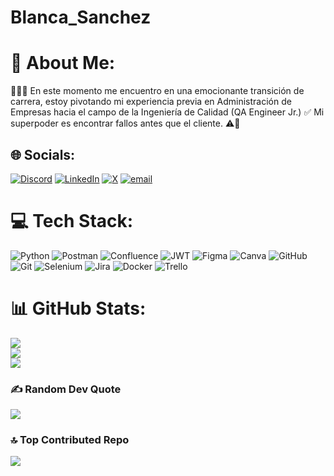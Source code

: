 # Blanca_Sanchez

# 💫 About Me:
👩🏼‍💻 En este momento me encuentro en una emocionante transición de carrera, estoy pivotando mi experiencia previa en Administración de Empresas hacia el campo de la Ingeniería de Calidad (QA Engineer Jr.) ✅ Mi superpoder es encontrar fallos antes que el cliente. ⚠️📝


## 🌐 Socials:
[![Discord](https://img.shields.io/badge/Discord-%237289DA.svg?logo=discord&logoColor=white)](https://discord.gg/blancasanchez) [![LinkedIn](https://img.shields.io/badge/LinkedIn-%230077B5.svg?logo=linkedin&logoColor=white)](https://linkedin.com/in/blancasanchezg) [![X](https://img.shields.io/badge/X-black.svg?logo=X&logoColor=white)](https://x.com/blonssh) [![email](https://img.shields.io/badge/Email-D14836?logo=gmail&logoColor=white)](mailto:blanca.sanchezg@icloud.com) 

# 💻 Tech Stack:
![Python](https://img.shields.io/badge/python-3670A0?style=for-the-badge&logo=python&logoColor=ffdd54) ![Postman](https://img.shields.io/badge/Postman-FF6C37?style=for-the-badge&logo=postman&logoColor=white) ![Confluence](https://img.shields.io/badge/confluence-%23172BF4.svg?style=for-the-badge&logo=confluence&logoColor=white) ![JWT](https://img.shields.io/badge/JWT-black?style=for-the-badge&logo=JSON%20web%20tokens) ![Figma](https://img.shields.io/badge/figma-%23F24E1E.svg?style=for-the-badge&logo=figma&logoColor=white) ![Canva](https://img.shields.io/badge/Canva-%2300C4CC.svg?style=for-the-badge&logo=Canva&logoColor=white) ![GitHub](https://img.shields.io/badge/github-%23121011.svg?style=for-the-badge&logo=github&logoColor=white) ![Git](https://img.shields.io/badge/git-%23F05033.svg?style=for-the-badge&logo=git&logoColor=white) ![Selenium](https://img.shields.io/badge/-selenium-%43B02A?style=for-the-badge&logo=selenium&logoColor=white) ![Jira](https://img.shields.io/badge/jira-%230A0FFF.svg?style=for-the-badge&logo=jira&logoColor=white) ![Docker](https://img.shields.io/badge/docker-%230db7ed.svg?style=for-the-badge&logo=docker&logoColor=white) ![Trello](https://img.shields.io/badge/Trello-%23026AA7.svg?style=for-the-badge&logo=Trello&logoColor=white)
# 📊 GitHub Stats:
![](https://github-readme-stats.vercel.app/api?username=blonsh&theme=dark&hide_border=false&include_all_commits=true&count_private=true)<br/>
![](https://nirzak-streak-stats.vercel.app/?user=blonsh&theme=dark&hide_border=false)<br/>
![](https://github-readme-stats.vercel.app/api/top-langs/?username=blonsh&theme=dark&hide_border=false&include_all_commits=true&count_private=true&layout=compact)

### ✍️ Random Dev Quote
![](https://quotes-github-readme.vercel.app/api?type=horizontal&theme=tokyonight)

### 🔝 Top Contributed Repo
![](https://github-contributor-stats.vercel.app/api?username=blonsh&limit=5&theme=tokyonight&combine_all_yearly_contributions=true)

<!-- Proudly created with GPRM ( https://gprm.itsvg.in ) -->
